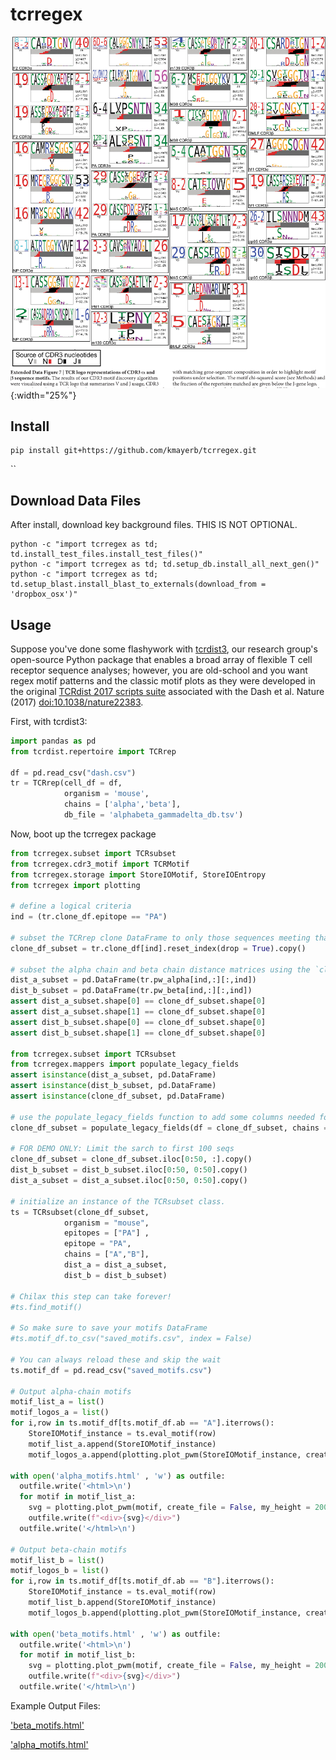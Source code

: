 # tcrregex

![](15-Table1-1.png){:width="25%"}

## Install 

```
pip install git+https://github.com/kmayerb/tcrregex.git
```
``
## Download Data Files

After install, download key background files. THIS IS NOT OPTIONAL.

```
python -c "import tcrregex as td; td.install_test_files.install_test_files()"
python -c "import tcrregex as td; td.setup_db.install_all_next_gen()"
python -c "import tcrregex as td; td.setup_blast.install_blast_to_externals(download_from = 'dropbox_osx')"
```

## Usage

Suppose you've done some flashywork with [tcrdist3](https://tcrdist3.readthedocs.io/en/latest/#), our research group's open-source Python package that enables a broad array of flexible T cell receptor sequence analyses; however, you are old-school and you want regex motif patterns and the classic motif plots as they were developed in the original [TCRdist 2017 scripts suite](https://github.com/phbradley/tcr-dist) associated with the Dash et al. Nature (2017) [doi:10.1038/nature22383](https://www.semanticscholar.org/paper/Quantifiable-predictive-features-define-T-cell-Dash-Fiore-Gartland/b3e8d6f21fbdcd58888af31e791b5a8d24a1c592/figure/2).


First, with tcrdist3: 

```python
import pandas as pd
from tcrdist.repertoire import TCRrep

df = pd.read_csv("dash.csv")
tr = TCRrep(cell_df = df, 
            organism = 'mouse', 
            chains = ['alpha','beta'], 
            db_file = 'alphabeta_gammadelta_db.tsv')
```

Now,  boot up the tcrregex package


```python
from tcrregex.subset import TCRsubset
from tcrregex.cdr3_motif import TCRMotif
from tcrregex.storage import StoreIOMotif, StoreIOEntropy
from tcrregex import plotting

# define a logical criteria
ind = (tr.clone_df.epitope == "PA")

# subset the TCRrep clone DataFrame to only those sequences meeting that criteria
clone_df_subset = tr.clone_df[ind].reset_index(drop = True).copy()

# subset the alpha chain and beta chain distance matrices using the `clone_df_subset.clone_id` index
dist_a_subset = pd.DataFrame(tr.pw_alpha[ind,:][:,ind])
dist_b_subset = pd.DataFrame(tr.pw_beta[ind,:][:,ind])
assert dist_a_subset.shape[0] == clone_df_subset.shape[0]
assert dist_a_subset.shape[1] == clone_df_subset.shape[0]
assert dist_b_subset.shape[0] == clone_df_subset.shape[0]
assert dist_b_subset.shape[1] == clone_df_subset.shape[0]

from tcrregex.subset import TCRsubset
from tcrregex.mappers import populate_legacy_fields
assert isinstance(dist_a_subset, pd.DataFrame)
assert isinstance(dist_b_subset, pd.DataFrame)
assert isinstance(clone_df_subset, pd.DataFrame)

# use the populate_legacy_fields function to add some columns needed for compatability with tcrdist1
clone_df_subset = populate_legacy_fields(df = clone_df_subset, chains =['alpha', 'beta'])

# FOR DEMO ONLY: Limit the sarch to first 100 seqs
clone_df_subset = clone_df_subset.iloc[0:50, :].copy()
dist_b_subset = dist_b_subset.iloc[0:50, 0:50].copy()
dist_a_subset = dist_a_subset.iloc[0:50, 0:50].copy()

# initialize an instance of the TCRsubset class.
ts = TCRsubset(clone_df_subset,
            organism = "mouse",
            epitopes = ["PA"] ,
            epitope = "PA",
            chains = ["A","B"],
            dist_a = dist_a_subset,
            dist_b = dist_b_subset)

# Chilax this step can take forever! 
#ts.find_motif()

# So make sure to save your motifs DataFrame 
#ts.motif_df.to_csv("saved_motifs.csv", index = False)

# You can always reload these and skip the wait
ts.motif_df = pd.read_csv("saved_motifs.csv")

# Output alpha-chain motifs
motif_list_a = list()
motif_logos_a = list()
for i,row in ts.motif_df[ts.motif_df.ab == "A"].iterrows():
    StoreIOMotif_instance = ts.eval_motif(row)
    motif_list_a.append(StoreIOMotif_instance)
    motif_logos_a.append(plotting.plot_pwm(StoreIOMotif_instance, create_file = False, my_height = 200, my_width = 600))

with open('alpha_motifs.html' , 'w') as outfile:
  outfile.write('<html>\n')
  for motif in motif_list_a:
    svg = plotting.plot_pwm(motif, create_file = False, my_height = 200, my_width = 600)
    outfile.write(f"<div>{svg}</div>")
  outfile.write('</html>\n')

# Output beta-chain motifs
motif_list_b = list()
motif_logos_b = list()
for i,row in ts.motif_df[ts.motif_df.ab == "B"].iterrows():
    StoreIOMotif_instance = ts.eval_motif(row)
    motif_list_b.append(StoreIOMotif_instance)
    motif_logos_b.append(plotting.plot_pwm(StoreIOMotif_instance, create_file = False, my_height = 200, my_width = 600))

with open('beta_motifs.html' , 'w') as outfile:
  outfile.write('<html>\n')
  for motif in motif_list_b:
    svg = plotting.plot_pwm(motif, create_file = False, my_height = 200, my_width = 600)
    outfile.write(f"<div>{svg}</div>")
  outfile.write('</html>\n')
```

Example Output Files:

['beta_motifs.html'](beta_motifs.html)

['alpha_motifs.html'](alpha_motifs.html)
